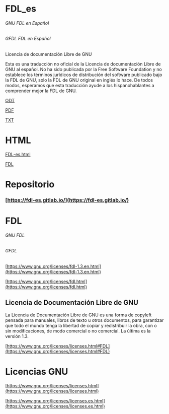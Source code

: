 # FDL_es
######  GNU FDL en Español
###### GFDL FDL en Español

Licencia de documentación Libre de GNU


Esta es una traducción no oficial de la Licencia de documentación Libre de GNU al español. No ha sido publicada por la Free Software Foundation y no establece los términos jurídicos de distribución del software publicado bajo la FDL de GNU, solo la FDL de GNU original en inglés lo hace. De todos modos, esperamos que esta traducción ayude a los hispanohablantes a comprender mejor la FDL de GNU. 

[ODT](FDL-es.odt) 

[PDF](FDL-es.pdf)

[TXT](FDL-es.txt)

# HTML

[FDL-es.html](FDL-es.html)

[FDL](index.html)

# Repositorio 


###  [https://fdl-es.gitlab.io/](https://fdl-es.gitlab.io/)


# FDL
###### GNU FDL 
###### GFDL

[https://www.gnu.org/licenses/fdl-1.3.en.html](https://www.gnu.org/licenses/fdl-1.3.en.html)


[https://www.gnu.org/licenses/fdl.html](https://www.gnu.org/licenses/fdl.html)

## Licencia de Documentación Libre de GNU

La Licencia de Documentación Libre de GNU es una forma de copyleft pensada para manuales, libros de texto u otros documentos, para garantizar que todo el mundo tenga la libertad de copiar y redistribuir la obra, con o sin modificaciones, de modo comercial o no comercial. La última es la versión 1.3. 

[https://www.gnu.org/licenses/licenses.html#FDL](https://www.gnu.org/licenses/licenses.html#FDL)

# Licencias GNU

[https://www.gnu.org/licenses/licenses.html](https://www.gnu.org/licenses/licenses.html)

[https://www.gnu.org/licenses/licenses.es.html](https://www.gnu.org/licenses/licenses.es.html)
